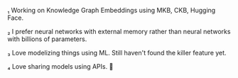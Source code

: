 ₁ Working on Knowledge Graph Embeddings using MKB, CKB, Hugging Face.

₂ I prefer neural networks with external memory rather than neural networks with billions of parameters.

₃ Love modelizing things using ML. Still haven't found the killer feature yet.

₄ Love sharing models using APIs. 🙂
